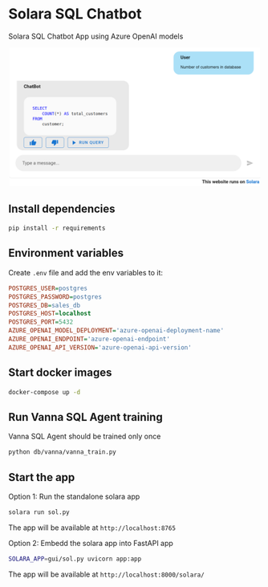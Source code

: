 # Solara SQL Chatbot 

Solara SQL Chatbot App using Azure OpenAI models

<div align="center">
    <img src="docs/imgs/chatbot-gui.png" alt="Chatbot GUI" width="500"/>
</div>


## Install dependencies

```bash
pip install -r requirements
```

## Environment variables

Create `.env` file and add the env variables to it:

```ini
POSTGRES_USER=postgres
POSTGRES_PASSWORD=postgres
POSTGRES_DB=sales_db
POSTGRES_HOST=localhost
POSTGRES_PORT=5432
AZURE_OPENAI_MODEL_DEPLOYMENT='azure-openai-deployment-name'
AZURE_OPENAI_ENDPOINT='azure-openai-endpoint'
AZURE_OPENAI_API_VERSION='azure-openai-api-version'
```

## Start docker images

```bash
docker-compose up -d
```

## Run Vanna SQL Agent training

Vanna SQL Agent should be trained only once

```bash
python db/vanna/vanna_train.py
```

## Start the app

Option 1: Run the standalone solara app

```bash
solara run sol.py 
```

The app will be available at `http://localhost:8765`

Option 2: Embedd the solara app into FastAPI app

```bash
SOLARA_APP=gui/sol.py uvicorn app:app
```
The app will be available at `http://localhost:8000/solara/`
